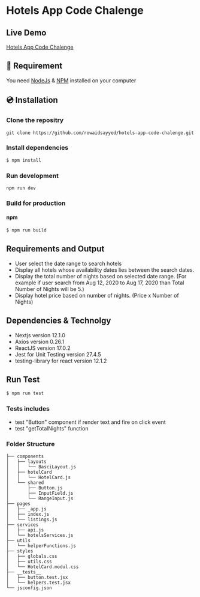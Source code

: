 # Hotels App Code Chalenge

## Live Demo
[Hotels App Code Chalenge](https://hotels-app-code-chalenge.vercel.app/)
## 🔨 Requirement

You need [NodeJs](https://nodejs.org/en/download/) & [NPM](https://www.npmjs.com/) installed on your computer


## 💿 Installation

### Clone the repositry
```  
git clone https://github.com/rowaidsayyed/hotels-app-code-chalenge.git
```
### Install dependencies

```sh
$ npm install
```

### Run development
```
npm run dev
```
### Build for production

#### npm
```sh
$ npm run build

```
## Requirements and Output

- User select the date range to search hotels
- Display all hotels whose availability dates lies between the search dates.
- Display the total number of nights based on selected date range. (For example if user search from Aug 12, 2020 to Aug 17, 2020 than Total Number of Nights will be 5.)
- Display hotel price based on number of nights. (Price x Number of Nights)

## Dependencies & Technolgy 

- Nextjs version 12.1.0
- Axios  version 0.26.1
- ReactJS version 17.0.2
- Jest for Unit Testing version 27.4.5
- testing-library for react version 12.1.2

## Run Test

```sh
$ npm run test

```
### Tests includes
- test "Button" component if render text and fire on click event
- test "getTotalNights" function

### Folder Structure
```
├── components
│   ├── layouts
│   │   └── BasciLayout.js
│   ├── hotelCard
│   │   └── HotelCard.js
│   └── shared
│       ├── Button.js
│       ├── InputField.js
│       └── RangeInput.js
├── pages
│   ├── _app.js
│   ├── index.js
│   └── listings.js
├── services
│   ├── api.js
│   └── hotelsServices.js
├── utils
│   └── helperFunctions.js
├── styles
│   ├── globals.css
│   ├── utils.css
│   └── HotelCard.modul.css
├── __tests__
│   ├── button.test.jsx
│   └── helpers.test.jsx
└── jsconfig.json
```

